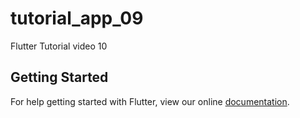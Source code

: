 # tutorial_app_09

Flutter Tutorial video 10

## Getting Started

For help getting started with Flutter, view our online
[documentation](https://flutter.io/).

